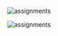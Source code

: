 

![assignments](https://github.com/shreeshailaya/c-dac/blob/main/Advanced%20Java/Media/Assignments/17-8-d7-1.png)



![assignments](https://github.com/shreeshailaya/c-dac/blob/main/Advanced%20Java/Media/Assignments/17-8-d7-2.png)



